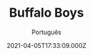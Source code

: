 ---
id: '68139ab8-be62-4804-af7d-8cdb99f53aac'
type: 'movie' # Filme, Série, Anime
title: "Buffalo Boys"
synopsis: []
originalTitle: "Buffalo Boys"
date: '2021-04-05T17:33:09.000Z'
update: '2021-04-05T17:33:09.000Z'
releaseDate: '2018-07-19T03:00:00.000Z'
imdb:
  rating: '5.8' # 8.5
  id: '' # tt0470752
duration: '1h 42 Min'
trailer:
  urls: [
    'el-tz5OyZXw',
  ]
tags: ['1080p']
genre: ['Ação', 'Drama', 'História'] #
quality: 'WEB-DL' # BluRay, WEB-DL, HDTV, WEB-DL4K, WEB-DLe
format: 'Mkv' # MKV, MP4, TS
audio: 'Português, Indonésio' # Dublado, Legendado, Dual Audio, Dub & Leg
subtitle: 'Português' # Português, inglês,
size: '3.40 GB' # 4.8 GB
audioQuality: 10
videoQuality: 10
directors: []
#  - name: 'Lana Wachowski'
#    image: ''
#  - name: 'Lilly Wachowski'
#    image: ''
cast: []
#  - name: 'Keanu Reeves'
#    image: ''
#    characterName: 'Neo'
writers: []
#  - name: ''
#    image: ''
maturityRating:
  age: '' # L , 10, 12, 14, 16, 18
  topics: [''] # Violence, Illegal drugs, Inappropriate Language, Legal Drugs, Sexual Content, Extreme Violence
###########################################
download:
  
  - url: 'magnet:?xt=urn:btih:d2c5f5c4c81dcbf27841fa4cf05c9e0628bb5c97&dn=Buffalo.Boys.2018.1080p.NF.WEB-DL.DD5.1.x264.DUAL-TDF&tr=udp%3a%2f%2ftracker.opentrackr.org%3a1337%2fannounce&tr=udp%3a%2f%2ftracker.openbittorrent.com%3a80%2fannounce&tr=udp%3a%2f%2ftracker.trackerfix.com%3a80%2fannounce&tr=udp%3a%2f%2ftracker.coppersurfer.tk%3a6969%2fannounce&tr=udp%3a%2f%2ftracker.leechers-paradise.org%3a6969%2fannounce&tr=udp%3a%2f%2feddie4.nl%3a6969%2fannounce&tr=udp%3a%2f%2fp4p.arenabg.com%3a1337%2fannounce&tr=udp%3a%2f%2fexplodie.org%3a6969%2fannounce&tr=udp%3a%2f%2fzer0day.ch%3a1337%2fannounce'
    resolution: '1080p' # 720p, 1080p, 4K,
    audio: 'Dual Áudio' # Dublado, Legendado, Dual Audio
    size: '' # 4.8 GB
    quality: '' # BluRay, WEB-DL
    format: '' # MKV
images:
  cover: '/assets/movies/buffalo-boys.jpg'
  background: '/assets/movies/'
---